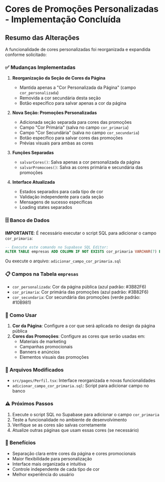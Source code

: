 # Cores de Promoções Personalizadas - Implementação Concluída

## Resumo das Alterações

A funcionalidade de cores personalizadas foi reorganizada e expandida conforme solicitado:

### ✅ Mudanças Implementadas

1. **Reorganização da Seção de Cores da Página**
   - Mantida apenas a "Cor Personalizada da Página" (campo `cor_personalizada`)
   - Removida a cor secundária desta seção
   - Botão específico para salvar apenas a cor da página

2. **Nova Seção: Promoções Personalizadas**
   - Adicionada seção separada para cores das promoções
   - Campo "Cor Primária" (salva no campo `cor_primaria`)
   - Campo "Cor Secundária" (salva no campo `cor_secundaria`)
   - Botão específico para salvar cores das promoções
   - Prévias visuais para ambas as cores

3. **Funções Separadas**
   - `salvarCores()`: Salva apenas a cor personalizada da página
   - `salvarPromocoes()`: Salva as cores primária e secundária das promoções

4. **Interface Atualizada**
   - Estados separados para cada tipo de cor
   - Validação independente para cada seção
   - Mensagens de sucesso específicas
   - Loading states separados

### 🗄️ Banco de Dados

**IMPORTANTE**: É necessário executar o script SQL para adicionar o campo `cor_primaria`:

```sql
-- Execute este comando no Supabase SQL Editor:
ALTER TABLE empresas ADD COLUMN IF NOT EXISTS cor_primaria VARCHAR(7) DEFAULT '#3B82F6';
```

Ou execute o arquivo: `adicionar_campo_cor_primaria.sql`

### 📋 Campos na Tabela `empresas`

- `cor_personalizada`: Cor da página pública (azul padrão: #3B82F6)
- `cor_primaria`: Cor primária das promoções (azul padrão: #3B82F6)
- `cor_secundaria`: Cor secundária das promoções (verde padrão: #10B981)

### 🎨 Como Usar

1. **Cor da Página**: Configure a cor que será aplicada no design da página pública
2. **Cores das Promoções**: Configure as cores que serão usadas em:
   - Materiais de marketing
   - Campanhas promocionais
   - Banners e anúncios
   - Elementos visuais das promoções

### 🔧 Arquivos Modificados

- `src/pages/Perfil.tsx`: Interface reorganizada e novas funcionalidades
- `adicionar_campo_cor_primaria.sql`: Script para adicionar campo no banco

### ⚠️ Próximos Passos

1. Execute o script SQL no Supabase para adicionar o campo `cor_primaria`
2. Teste a funcionalidade no ambiente de desenvolvimento
3. Verifique se as cores são salvas corretamente
4. Atualize outras páginas que usam essas cores (se necessário)

### 🎯 Benefícios

- Separação clara entre cores da página e cores promocionais
- Maior flexibilidade para personalização
- Interface mais organizada e intuitiva
- Controle independente de cada tipo de cor
- Melhor experiência do usuário